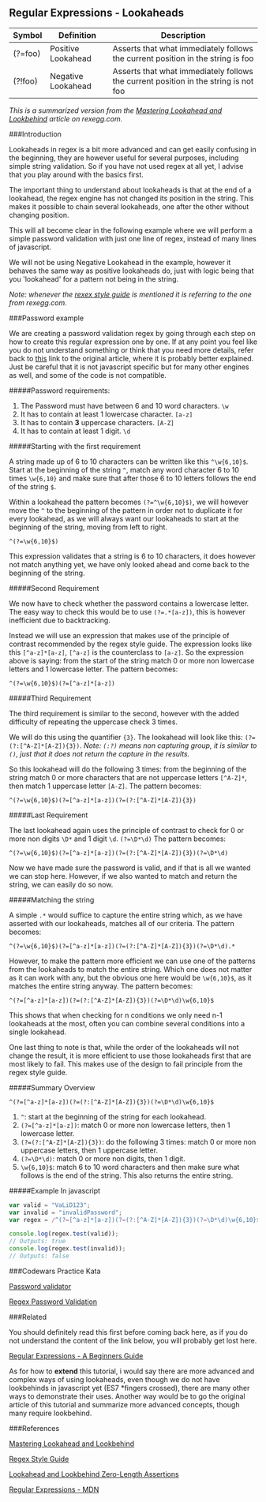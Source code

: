 
## Regular Expressions - Lookaheads

| Symbol 	| Definition    			| Description																			|
|-----------|---------------------------|---------------------------------------------------------------------------------------|
| (?=foo)	| Positive Lookahead	    | Asserts that what immediately follows the current position in the string is foo 		|
| (?!foo)	| Negative Lookahead   		| Asserts that what immediately follows the current position in the string is not foo 	|

_This is a summarized version from the [Mastering Lookahead and Lookbehind](http://www.rexegg.com/regex-lookarounds.html) article on rexegg.com._

###Introduction

Lookaheads in regex is a bit more advanced and can get easily confusing in the beginning, they are however useful for several purposes, including simple string validation. So if you have not used regex at all yet, I advise that you play around with the basics first.

The important thing to understand about lookaheads is that at the end of a lookahead, the regex engine has not changed its position in the string. This makes it possible to chain several lookaheads, one after the other without changing position.

This will all become clear in the following example where we will perform a simple password validation with just one line of regex, instead of many lines of javascript.

We will not be using Negative Lookahead in the example, however it behaves the same way as positive lookaheads do, just with logic being that you 'lookahead' for a pattern not being in the string.

_Note: whenever the [rexex style guide](http://www.rexegg.com/regex-style.html) is mentioned it is referring to the one from rexegg.com._

###Password example

We are creating a password validation regex by going through each step on how to create this regular expression one by one. If at any point you feel like you do not understand something or think that you need more details, refer back to [this](http://www.rexegg.com/regex-lookarounds.html) link to the original article, where it is probably better explained. Just be careful that it is not javascript specific but for many other engines as well, and some of the code is not compatible.

#####Password requirements:

1. The Password must have between 6 and 10 word characters. `\w`
2. It has to contain at least 1 lowercase character. `[a-z]`
3. It has to contain **3** uppercase characters. `[A-Z]`
4. It has to contain at least 1 digit. `\d`


#####Starting with the first requirement

A string made up of 6 to 10 characters can be written like this `^\w{6,10}$`. Start at the beginning of the string `^`, match any word character 6 to 10 times `\w{6,10}` and make sure that after those 6 to 10 letters follows the end of the string `$`.

Within a lookahead the pattern becomes `(?=^\w{6,10}$)`, we will however move the `^` to the beginning of the pattern in order not to duplicate it for every lookahead, as we will always want our lookaheads to start at the beginning of the string, moving from left to right.

`^(?=\w{6,10}$)`

This expression validates that a string is 6 to 10 characters, it does however not match anything yet, we have only looked ahead and come back to the beginning of the string.

#####Second Requirement

We now have to check whether the password contains a lowercase letter. The easy way to check this would be to use `(?=.*[a-z])`, this is however inefficient due to backtracking.

Instead we will use an expression that makes use of the principle of contrast recommended by the regex style guide. The expression looks like this `[^a-z]*[a-z]`,
`[^a-z]` is the counterclass to `[a-z]`. So the expression above is saying: from the start of the string match 0 or more non lowercase letters and 1 lowercase letter. The pattern becomes:

`^(?=\w{6,10}$)(?=[^a-z]*[a-z])`

#####Third Requirement

The third requirement is similar to the second, however with the added difficulty of repeating the uppercase check 3 times.

We will do this using the quantifier `{3}`.
The lookahead will look like this: `(?=(?:[^A-Z]*[A-Z]){3})`.
_Note: `(:?)` means non capturing group, it is similar to `()`, just that it does not return the capture in the results._

So this lookahead will do the following 3 times: from the beginning of the string match 0 or more characters that are not uppercase letters `[^A-Z]*`, then match 1 uppercase letter `[A-Z]`. The pattern becomes:

`^(?=\w{6,10}$)(?=[^a-z]*[a-z])(?=(?:[^A-Z]*[A-Z]){3})`

#####Last Requirement

The last lookahead again uses the principle of contrast to check for 0 or more non digits `\D*` and 1 digit `\d`. `(?=\D*\d)` The pattern becomes:

`^(?=\w{6,10}$)(?=[^a-z]*[a-z])(?=(?:[^A-Z]*[A-Z]){3})(?=\D*\d)`

Now we have made sure the password is valid, and if that is all we wanted we can stop here. However, if we also wanted to match and return the string, we can easily do so now.

#####Matching the string

A simple `.*` would suffice to capture the entire string which, as we have asserted with our lookaheads, matches all of our criteria. The pattern becomes: 

`^(?=\w{6,10}$)(?=[^a-z]*[a-z])(?=(?:[^A-Z]*[A-Z]){3})(?=\D*\d).*`

However, to make the pattern more efficient we can use one of the patterns from the lookaheads to match the entire string. Which one does not matter as it can work with any, but the obvious one here would be `\w{6,10}$`, as it matches the entire string anyway. The pattern becomes: 

`^(?=[^a-z]*[a-z])(?=(?:[^A-Z]*[A-Z]){3})(?=\D*\d)\w{6,10}$`

This shows that when checking for n conditions we only need n-1 lookaheads at the most, often you can combine several conditions into a single lookahead.

One last thing to note is that, while the order of the lookaheads will not change the result, it is more efficient to use those lookaheads first that are most likely to fail. This makes use of the design to fail principle from the regex style guide.

#####Summary Overview

`^(?=[^a-z]*[a-z])(?=(?:[^A-Z]*[A-Z]){3})(?=\D*\d)\w{6,10}$`

1. `^`: start at the beginning of the string for each lookahead.
2. `(?=[^a-z]*[a-z])`: match 0 or more non lowercase letters, then 1 lowercase letter.
3. `(?=(?:[^A-Z]*[A-Z]){3})`: do the following 3 times: match 0 or more non uppercase letters, then 1 uppercase letter.
4. `(?=\D*\d)`: match 0 or more non digits, then 1 digit.
5. `\w{6,10}$`: match 6 to 10 word characters and then make sure what follows is the end of the string. This also returns the entire string.

#####Example In javascript

```javascript
var valid = "VaLiD123";
var invalid = "invalidPassword";
var regex = /^(?=[^a-z]*[a-z])(?=(?:[^A-Z]*[A-Z]){3})(?=\D*\d)\w{6,10}$/;

console.log(regex.test(valid));
// Outputs: true
console.log(regex.test(invalid));
// Outputs: false

```

###Codewars Practice Kata

[Password validator](http://www.codewars.com/kata/password-validator)

[Regex Password Validation](http://www.codewars.com/kata/regex-password-validation)

###Related

You should definitely read this first before coming back here, as if you do not understand the content of the link below, you will probably get lost here.

[Regular Expressions - A Beginners Guide](http://codingforeveryone.foundersandcoders.org/JavaScript/regular-expressions-beginners-guide.html)

As for how to **extend** this tutorial, i would say there are more advanced and complex ways of using lookaheads, even though we do not have lookbehinds in javascript yet (ES7 *fingers crossed), there are many other ways to demonstrate their uses. Another way would be to go the original article of this tutorial and summarize more advanced concepts, though many require lookbehind.

###References

[Mastering Lookahead and Lookbehind](http://www.rexegg.com/regex-lookarounds.html)

[Regex Style Guide](http://www.rexegg.com/regex-style.html)

[Lookahead and Lookbehind Zero-Length Assertions](http://www.regular-expressions.info/lookaround.html)

[Regular Expressions - MDN](https://developer.mozilla.org/en/docs/Web/JavaScript/Guide/Regular_Expressions)

